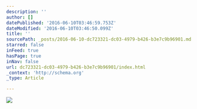 ```yaml
---
description: ''
author: []
datePublished: '2016-06-10T03:46:59.753Z'
dateModified: '2016-06-10T03:46:50.099Z'
title: ''
sourcePath: _posts/2016-06-10-dc723321-dc03-4979-b426-b3e7c9b96901.md
starred: false
inFeed: true
hasPage: true
inNav: false
url: dc723321-dc03-4979-b426-b3e7c9b96901/index.html
_context: 'http://schema.org'
_type: Article

---
```

![](https://the-grid-user-content.s3-us-west-2.amazonaws.com/f52de8b1-0e5f-4806-9212-26a0e0ed1f8b.jpg)